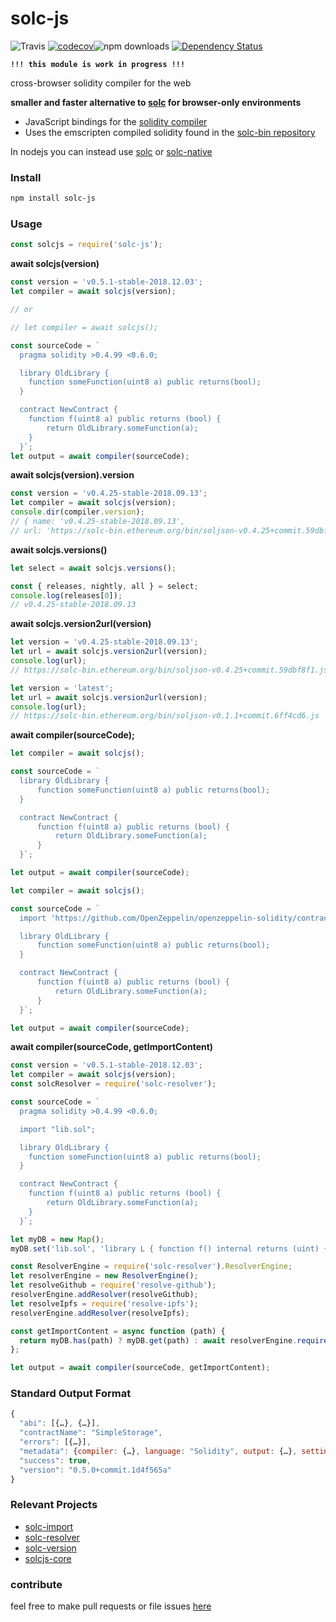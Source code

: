# solc-js

![Travis](https://img.shields.io/travis/ethereum-play/solc-js.svg)
[![codecov](https://codecov.io/gh/ethereum-play/solc-js/branch/master/graph/badge.svg)](https://codecov.io/gh/alincode/ethereum-play/solc-js)![npm downloads](https://img.shields.io/npm/dt/ethereum-play/solc-js.svg)
[![Dependency Status](https://img.shields.io/david/ethereum-play/solc-js.svg?style=flat)](https://david-dm.org/ethereum-play/solc-js)

**`!!! this module is work in progress !!!`**

cross-browser solidity compiler for the web

**smaller and faster alternative to [solc](https://www.npmjs.com/package/solc) for browser-only environments**
* JavaScript bindings for the [solidity compiler](https://github.com/ethereum/solidity)
* Uses the emscripten compiled solidity found in the [solc-bin repository](https://github.com/ethereum/solc-bin)

In nodejs you can instead use [solc](https://www.npmjs.com/package/solc) or [solc-native](https://www.npmjs.com/package/solc-native)

### Install

```sh
npm install solc-js
```

### Usage

```js
const solcjs = require('solc-js');
```
**await solcjs(version)**

```js
const version = 'v0.5.1-stable-2018.12.03';
let compiler = await solcjs(version);

// or

// let compiler = await solcjs();

const sourceCode = `
  pragma solidity >0.4.99 <0.6.0;

  library OldLibrary {
    function someFunction(uint8 a) public returns(bool);
  }

  contract NewContract {
    function f(uint8 a) public returns (bool) {
        return OldLibrary.someFunction(a);
    }
  }`;
let output = await compiler(sourceCode);
```

**await solcjs(version).version**

```js
const version = 'v0.4.25-stable-2018.09.13';
let compiler = await solcjs(version);
console.dir(compiler.version);
// { name: 'v0.4.25-stable-2018.09.13',
// url: 'https://solc-bin.ethereum.org/bin/soljson-v0.4.25+commit.59dbf8f1.js' }
```

**await solcjs.versions()**

```js
let select = await solcjs.versions();

const { releases, nightly, all } = select;
console.log(releases[0]);
// v0.4.25-stable-2018.09.13
```
<!-- 
```js
const list = '';
let select = await solcjs.versions(list);

const { releases, nightly, all } = select;
console.log(releases[0]);
``` -->

**await solcjs.version2url(version)**

```js
let version = 'v0.4.25-stable-2018.09.13';
let url = await solcjs.version2url(version);
console.log(url);
// https://solc-bin.ethereum.org/bin/soljson-v0.4.25+commit.59dbf8f1.js
```

```js
let version = 'latest';
let url = await solcjs.version2url(version);
console.log(url);
// https://solc-bin.ethereum.org/bin/soljson-v0.1.1+commit.6ff4cd6.js
```

**await compiler(sourceCode);**

```js
let compiler = await solcjs();

const sourceCode = `
  library OldLibrary {
      function someFunction(uint8 a) public returns(bool);
  }

  contract NewContract {
      function f(uint8 a) public returns (bool) {
          return OldLibrary.someFunction(a);
      }
  }`;

let output = await compiler(sourceCode);
```

```js
let compiler = await solcjs();

const sourceCode = `
  import 'https://github.com/OpenZeppelin/openzeppelin-solidity/contracts/math/SafeMath.sol';

  library OldLibrary {
      function someFunction(uint8 a) public returns(bool);
  }

  contract NewContract {
      function f(uint8 a) public returns (bool) {
          return OldLibrary.someFunction(a);
      }
  }`;

let output = await compiler(sourceCode);
```

**await compiler(sourceCode, getImportContent)**

```js
const version = 'v0.5.1-stable-2018.12.03';
let compiler = await solcjs(version);
const solcResolver = require('solc-resolver');

const sourceCode = `
  pragma solidity >0.4.99 <0.6.0;

  import "lib.sol";

  library OldLibrary {
    function someFunction(uint8 a) public returns(bool);
  }

  contract NewContract {
    function f(uint8 a) public returns (bool) {
        return OldLibrary.someFunction(a);
    }
  }`;

let myDB = new Map();
myDB.set('lib.sol', 'library L { function f() internal returns (uint) { return 7; } }');

const ResolverEngine = require('solc-resolver').ResolverEngine;
let resolverEngine = new ResolverEngine();
let resolveGithub = require('resolve-github');
resolverEngine.addResolver(resolveGithub);
let resolveIpfs = require('resolve-ipfs');
resolverEngine.addResolver(resolveIpfs);

const getImportContent = async function (path) {
  return myDB.has(path) ? myDB.get(path) : await resolverEngine.require(path);
};

let output = await compiler(sourceCode, getImportContent);
```

### Standard Output Format

```js
{
  "abi": [{…}, {…}],
  "contractName": "SimpleStorage",
  "errors": [{…}],
  "metadata": {compiler: {…}, language: "Solidity", output: {…}, settings: {…}, sources: {…}, …},
  "success": true,
  "version": "0.5.0+commit.1d4f565a"
}
```

### Relevant Projects

* [solc-import](https://github.com/alincode/solc-import)
* [solc-resolver](https://github.com/alincode/solc-resolver)
* [solc-version](https://github.com/alincode/solc-version)
* [solcjs-core](https://github.com/alincode/solcjs-core)

### contribute
feel free to make pull requests or file issues [here](https://github.com/ethereum/play/issues)